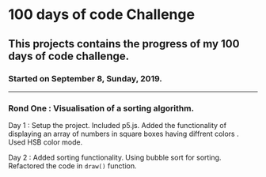 # 100 days of code Challenge
## This projects contains the progress of my 100 days of code challenge.
### Started on September 8, Sunday, 2019.

---
### Rond One : Visualisation of a sorting algorithm.

Day 1 : Setup the project. Included p5.js. Added the functionality of displaying an array of numbers in square boxes having diffrent colors . Used HSB color mode.

Day 2 : Added sorting functionality. Using bubble sort for sorting. Refactored the code in `draw()` function.     
